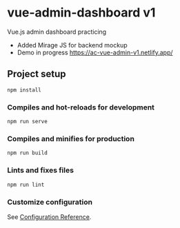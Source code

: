 # vue-admin-dashboard v1

Vue.js admin dashboard practicing

- Added Mirage JS for backend mockup
- Demo in progress https://ac-vue-admin-v1.netlify.app/

## Project setup

```
npm install
```

### Compiles and hot-reloads for development

```
npm run serve
```

### Compiles and minifies for production

```
npm run build
```

### Lints and fixes files

```
npm run lint
```

### Customize configuration

See [Configuration Reference](https://cli.vuejs.org/config/).
